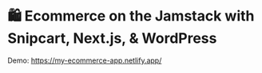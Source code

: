 # 🛍 Ecommerce on the Jamstack with Snipcart, Next.js, & WordPress

Demo: https://my-ecommerce-app.netlify.app/
